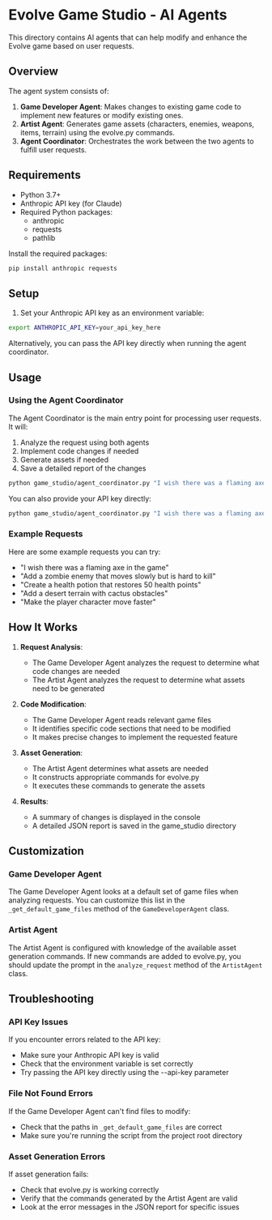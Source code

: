 # Evolve Game Studio - AI Agents

This directory contains AI agents that can help modify and enhance the Evolve game based on user requests.

## Overview

The agent system consists of:

1. **Game Developer Agent**: Makes changes to existing game code to implement new features or modify existing ones.
2. **Artist Agent**: Generates game assets (characters, enemies, weapons, items, terrain) using the evolve.py commands.
3. **Agent Coordinator**: Orchestrates the work between the two agents to fulfill user requests.

## Requirements

- Python 3.7+
- Anthropic API key (for Claude)
- Required Python packages:
  - anthropic
  - requests
  - pathlib

Install the required packages:

```bash
pip install anthropic requests
```

## Setup

1. Set your Anthropic API key as an environment variable:

```bash
export ANTHROPIC_API_KEY=your_api_key_here
```

Alternatively, you can pass the API key directly when running the agent coordinator.

## Usage

### Using the Agent Coordinator

The Agent Coordinator is the main entry point for processing user requests. It will:
1. Analyze the request using both agents
2. Implement code changes if needed
3. Generate assets if needed
4. Save a detailed report of the changes

```bash
python game_studio/agent_coordinator.py "I wish there was a flaming axe in the game"
```

You can also provide your API key directly:

```bash
python game_studio/agent_coordinator.py "I wish there was a flaming axe in the game" --api-key your_api_key_here
```

### Example Requests

Here are some example requests you can try:

- "I wish there was a flaming axe in the game"
- "Add a zombie enemy that moves slowly but is hard to kill"
- "Create a health potion that restores 50 health points"
- "Add a desert terrain with cactus obstacles"
- "Make the player character move faster"

## How It Works

1. **Request Analysis**:
   - The Game Developer Agent analyzes the request to determine what code changes are needed
   - The Artist Agent analyzes the request to determine what assets need to be generated

2. **Code Modification**:
   - The Game Developer Agent reads relevant game files
   - It identifies specific code sections that need to be modified
   - It makes precise changes to implement the requested feature

3. **Asset Generation**:
   - The Artist Agent determines what assets are needed
   - It constructs appropriate commands for evolve.py
   - It executes these commands to generate the assets

4. **Results**:
   - A summary of changes is displayed in the console
   - A detailed JSON report is saved in the game_studio directory

## Customization

### Game Developer Agent

The Game Developer Agent looks at a default set of game files when analyzing requests. You can customize this list in the `_get_default_game_files` method of the `GameDeveloperAgent` class.

### Artist Agent

The Artist Agent is configured with knowledge of the available asset generation commands. If new commands are added to evolve.py, you should update the prompt in the `analyze_request` method of the `ArtistAgent` class.

## Troubleshooting

### API Key Issues

If you encounter errors related to the API key:
- Make sure your Anthropic API key is valid
- Check that the environment variable is set correctly
- Try passing the API key directly using the --api-key parameter

### File Not Found Errors

If the Game Developer Agent can't find files to modify:
- Check that the paths in `_get_default_game_files` are correct
- Make sure you're running the script from the project root directory

### Asset Generation Errors

If asset generation fails:
- Check that evolve.py is working correctly
- Verify that the commands generated by the Artist Agent are valid
- Look at the error messages in the JSON report for specific issues 